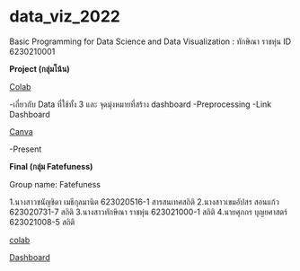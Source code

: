 # data_viz_2022
Basic Programming for Data Science and Data Visualization : ทักษิณา ราชหุ่น ID 6230210001

**Project (กลุ่มโน้น)**

[Colab](https://github.com/623021000-1thaksina/data_viz_2022/blob/main/Project.ipynb)
  
  -เกี่ยวกับ Data ที่ใช้ทั้ง 3 และ จุดมุ่งหมายที่สร้าง dashboard
  -Preprocessing
  -Link Dashboard
  
 [Canva](https://github.com/623021000-1thaksina/data_viz_2022/blob/main/Project-Group.pdf)

-Present

**Final (กลุ่ม Fatefuness)**

Group name: Fatefuness 

1.นางสาวชนัญชิดา เมธีกุลมานิต 623020516-1 สารสนเทศสถิติ
2.นางสาวเขมอัปสร สอนแก้ว   623020731-7 สถิติ
3.นางสาวทักษิณา ราชหุ่น 623021000-1 สถิติ
4.นายศุภกร บุญยศาสตร์ 623021008-5 สถิติ

[colab](https://github.com/623021000-1thaksina/data_viz_2022/blob/main/Final_Exam.ipynb)

[Dashboard](https://datastudio.google.com/u/0/reporting/cf7fa017-ed8d-49a9-be85-5aa6ea63eb8c/page/lCEqC/edit)

